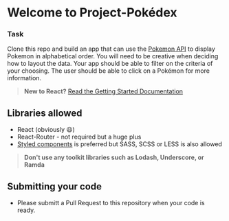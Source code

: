 # Welcome to Project-Pokédex

### Task

Clone this repo and build an app that can use the [Pokemon API](https://pokeapi.co/) to display Pokemon in alphabetical order.
You will need to be creative when deciding how to layout the data.
Your app should be able to filter on the criteria of your choosing.
The user should be able to click on a Pokémon for more information.

> **New to React?** [Read the Getting Started Documentation](https://reactjs.org/docs/hello-world.html)

## Libraries allowed

* React (obviously 😃)
* React-Router - not required but a huge plus
* [Styled components](https://www.styled-components.com/) is preferred but SASS, SCSS or LESS is also allowed


> **Don't use any toolkit libraries such as Lodash, Underscore, or Ramda**

## Submitting your code

* Please submitt a Pull Request to this repository when your code is ready.